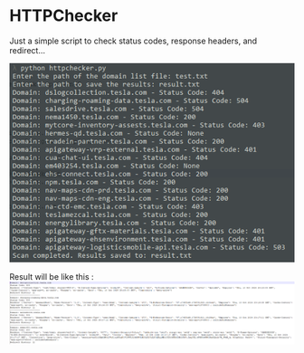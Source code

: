 # HTTPChecker
Just a simple script to check status codes, response headers, and redirect...

![alt text](https://github.com/VanessaEvo/HTTPChecker/blob/main/script.PNG?raw=true)

Result will be like this :
![alt text](https://github.com/VanessaEvo/HTTPChecker/blob/main/result.PNG?raw=true)
